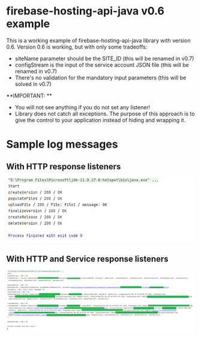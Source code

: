 # firebase-hosting-api-java v0.6 example
This is a working example of firebase-hosting-api-java library with version 0.6. Version 0.6 is working, but with only some tradeoffs:

- siteName parameter should be the SITE_ID (this will be renamed in v0.7)
- configStream is the input of the service account JSON file (this will be renamed in v0.7)
- There's no validation for the mandatory input parameters (this will be solved in v0.7)

**IMPORTANT: **

- You will not see anything if you do not set any listener!
- Library does not catch all exceptions. The purpose of this approach is to give the control to your application instead of hiding and wrapping it.

# Sample log messages

## With HTTP response listeners

![Example 1](assets/log_example.png)

## With HTTP and Service response listeners

![Example 2](assets/log_example2.png)
